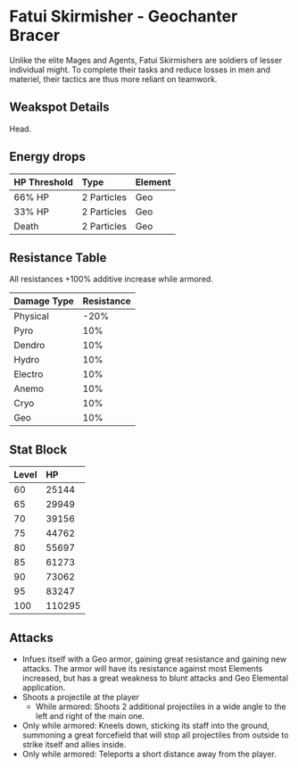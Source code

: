 # Fatui Skirmisher - Geochanter Bracer

Unlike the elite Mages and Agents, Fatui Skirmishers are soldiers of lesser individual might. To complete their tasks and reduce losses in men and materiel, their tactics are thus more reliant on teamwork.

## Weakspot Details

Head.

## Energy drops

| HP Threshold | Type        | Element |
| :----------- | :---------- | :------ |
| 66% HP       | 2 Particles | Geo     |
| 33% HP       | 2 Particles | Geo     |
| Death        | 2 Particles | Geo     |

## Resistance Table

All resistances +100% additive increase while armored.

| Damage Type | Resistance |
| :---------- | :--------- |
| Physical    | -20%       |
| Pyro        | 10%        |
| Dendro      | 10%        |
| Hydro       | 10%        |
| Electro     | 10%        |
| Anemo       | 10%        |
| Cryo        | 10%        |
| Geo         | 10%        |

## Stat Block

| Level | HP     |
| :---- | :----- |
| 60    | 25144  |
| 65    | 29949  |
| 70    | 39156  |
| 75    | 44762  |
| 80    | 55697  |
| 85    | 61273  |
| 90    | 73062  |
| 95    | 83247  |
| 100   | 110295 |

## Attacks

* Infues itself with a Geo armor, gaining great resistance and gaining new attacks. The armor will have its resistance against most Elements increased, but has a great weakness to blunt attacks and Geo Elemental application.
* Shoots a projectile at the player
  * While armored: Shoots 2 additional projectiles in a wide angle to the left and right of the main one.
* Only while armored: Kneels down, sticking its staff into the ground, summoning a great forcefield that will stop all projectiles from outside to strike itself and allies inside.
* Only while armored: Teleports a short distance away from the player.